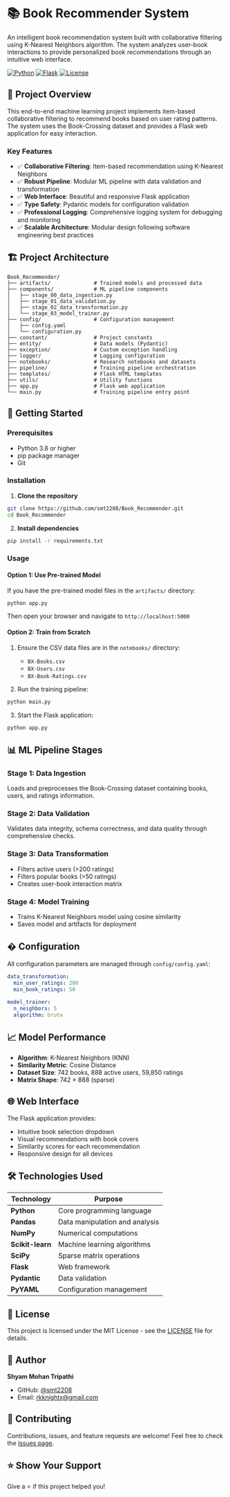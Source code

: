 # 📚 Book Recommender System

An intelligent book recommendation system built with collaborative filtering using K-Nearest Neighbors algorithm. The system analyzes user-book interactions to provide personalized book recommendations through an intuitive web interface.

[![Python](https://img.shields.io/badge/Python-3.8+-blue.svg)](https://www.python.org/downloads/)
[![Flask](https://img.shields.io/badge/Flask-3.0.0-green.svg)](https://flask.palletsprojects.com/)
[![License](https://img.shields.io/badge/License-MIT-yellow.svg)](LICENSE)

## 🎯 Project Overview

This end-to-end machine learning project implements item-based collaborative filtering to recommend books based on user rating patterns. The system uses the Book-Crossing dataset and provides a Flask web application for easy interaction.

### Key Features

- ✅ **Collaborative Filtering**: Item-based recommendation using K-Nearest Neighbors
- ✅ **Robust Pipeline**: Modular ML pipeline with data validation and transformation
- ✅ **Web Interface**: Beautiful and responsive Flask application
- ✅ **Type Safety**: Pydantic models for configuration validation
- ✅ **Professional Logging**: Comprehensive logging system for debugging and monitoring
- ✅ **Scalable Architecture**: Modular design following software engineering best practices

## 🏗️ Project Architecture

```
Book_Recommender/
├── artifacts/              # Trained models and processed data
├── components/             # ML pipeline components
│   ├── stage_00_data_ingestion.py
│   ├── stage_01_data_validation.py
│   ├── stage_02_data_transformation.py
│   └── stage_03_model_trainer.py
├── config/                 # Configuration management
│   ├── config.yaml
│   └── configuration.py
├── constant/               # Project constants
├── entity/                 # Data models (Pydantic)
├── exception/              # Custom exception handling
├── logger/                 # Logging configuration
├── notebooks/              # Research notebooks and datasets
├── pipeline/               # Training pipeline orchestration
├── templates/              # Flask HTML templates
├── utils/                  # Utility functions
├── app.py                  # Flask web application
└── main.py                 # Training pipeline entry point
```

## 🚀 Getting Started

### Prerequisites

- Python 3.8 or higher
- pip package manager
- Git

### Installation

1. **Clone the repository**
```bash
git clone https://github.com/smt2208/Book_Recommender.git
cd Book_Recommender
```

2. **Install dependencies**
```bash
pip install -r requirements.txt
```

### Usage

#### Option 1: Use Pre-trained Model

If you have the pre-trained model files in the `artifacts/` directory:

```bash
python app.py
```

Then open your browser and navigate to `http://localhost:5000`

#### Option 2: Train from Scratch

1. Ensure the CSV data files are in the `notebooks/` directory:
   - `BX-Books.csv`
   - `BX-Users.csv`
   - `BX-Book-Ratings.csv`

2. Run the training pipeline:
```bash
python main.py
```

3. Start the Flask application:
```bash
python app.py
```

## 📊 ML Pipeline Stages

### Stage 1: Data Ingestion
Loads and preprocesses the Book-Crossing dataset containing books, users, and ratings information.

### Stage 2: Data Validation
Validates data integrity, schema correctness, and data quality through comprehensive checks.

### Stage 3: Data Transformation
- Filters active users (>200 ratings)
- Filters popular books (>50 ratings)
- Creates user-book interaction matrix

### Stage 4: Model Training
- Trains K-Nearest Neighbors model using cosine similarity
- Saves model and artifacts for deployment

## � Configuration

All configuration parameters are managed through `config/config.yaml`:

```yaml
data_transformation:
  min_user_ratings: 200
  min_book_ratings: 50
  
model_trainer:
  n_neighbors: 5
  algorithm: brute
```

## 📈 Model Performance

- **Algorithm**: K-Nearest Neighbors (KNN)
- **Similarity Metric**: Cosine Distance
- **Dataset Size**: 742 books, 888 active users, 59,850 ratings
- **Matrix Shape**: 742 × 888 (sparse)

## 🌐 Web Interface

The Flask application provides:
- Intuitive book selection dropdown
- Visual recommendations with book covers
- Similarity scores for each recommendation
- Responsive design for all devices

## 🛠️ Technologies Used

| Technology | Purpose |
|------------|---------|
| **Python** | Core programming language |
| **Pandas** | Data manipulation and analysis |
| **NumPy** | Numerical computations |
| **Scikit-learn** | Machine learning algorithms |
| **SciPy** | Sparse matrix operations |
| **Flask** | Web framework |
| **Pydantic** | Data validation |
| **PyYAML** | Configuration management |

## 📝 License

This project is licensed under the MIT License - see the [LICENSE](LICENSE) file for details.

## 👤 Author

**Shyam Mohan Tripathi**
- GitHub: [@smt2208](https://github.com/smt2208)
- Email: rkknightx@gmail.com

## 🤝 Contributing

Contributions, issues, and feature requests are welcome! Feel free to check the [issues page](https://github.com/smt2208/Book_Recommender/issues).

## ⭐ Show Your Support

Give a ⭐️ if this project helped you!
